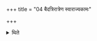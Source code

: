 +++
title = "04 बैदत्रिरात्रेण स्वाराज्यकामः"

+++

<details><summary>थिते</summary>

4. The sacrificer who desires to get autocracy should perform the Baida-three-day-sacrifice.  
</details>
